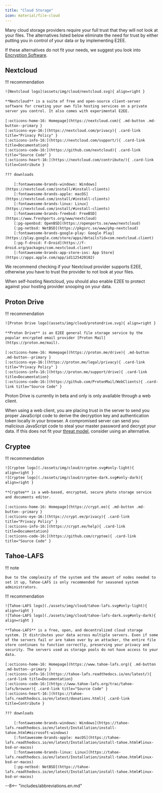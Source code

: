 ```yaml
---
title: "Cloud Storage"
icon: material/file-cloud
---
```

Many cloud storage providers require your full trust that they will not look at your files. The alternatives listed below eliminate the need for trust by either putting you in control of your data or by implementing E2EE.

If these alternatives do not fit your needs, we suggest you look into [Encryption Software](encryption.md).

## Nextcloud

!!! recommendation

    ![Nextcloud logo](assets/img/cloud/nextcloud.svg){ align=right }

    **Nextcloud** is a suite of free and open-source client-server software for creating your own file hosting services on a private server you control. It also comes with experimental E2EE.

    [:octicons-home-16: Homepage](https://nextcloud.com){ .md-button .md-button--primary }
    [:octicons-eye-16:](https://nextcloud.com/privacy){ .card-link title="Privacy Policy" }
    [:octicons-info-16:](https://nextcloud.com/support/){ .card-link title=Documentation}
    [:octicons-code-16:](https://github.com/nextcloud){ .card-link title="Source Code" }
    [:octicons-heart-16:](https://nextcloud.com/contribute/){ .card-link title=Contribute }

    ??? downloads

        [:fontawesome-brands-windows: Windows](https://nextcloud.com/install/#install-clients)
        [:fontawesome-brands-apple: macOS](https://nextcloud.com/install/#install-clients)
        [:fontawesome-brands-linux: Linux](https://nextcloud.com/install/#install-clients)
        [:fontawesome-brands-freebsd: FreeBSD](https://www.freshports.org/www/nextcloud)
        [:pg-openbsd: OpenBSD](https://openports.se/www/nextcloud)
        [:pg-netbsd: NetBSD](https://pkgsrc.se/www/php-nextcloud)
        [:fontawesome-brands-google-play: Google Play](https://play.google.com/store/apps/details?id=com.nextcloud.client)
        [:pg-f-droid: F-Droid](https://f-droid.org/packages/com.nextcloud.client)
        [:fontawesome-brands-app-store-ios: App Store](https://apps.apple.com/app/id1125420102)

We recommend checking if your Nextcloud provider supports E2EE, otherwise you have to trust the provider to not look at your files.

When self-hosting Nextcloud, you should also enable E2EE to protect against your hosting provider snooping on your data.

## Proton Drive

!!! recommendation

    ![Proton Drive logo](assets/img/cloud/protondrive.svg){ align=right }

    **Proton Drive** is an E2EE general file storage service by the popular encrypted email provider [Proton Mail](https://proton.me/mail).

    [:octicons-home-16: Homepage](https://proton.me/drive){ .md-button .md-button--primary }
    [:octicons-eye-16:](https://proton.me/legal/privacy){ .card-link title="Privacy Policy" }
    [:octicons-info-16:](https://proton.me/support/drive){ .card-link title=Documentation}
    [:octicons-code-16:](https://github.com/ProtonMail/WebClients){ .card-link title="Source Code" }

Proton Drive is currently in beta and only is only available through a web client.

When using a web client, you are placing trust in the server to send you proper JavaScript code to derive the decryption key and authentication token locally in your browser. A compromised server can send you malicious JavaScript code to steal your master password and decrypt your data. If this does not fit your [threat model](basics/threat-modeling.md), consider using an alternative.

## Cryptee

!!! recommendation

    ![Cryptee logo](./assets/img/cloud/cryptee.svg#only-light){ align=right }
    ![Cryptee logo](./assets/img/cloud/cryptee-dark.svg#only-dark){ align=right }

    **Cryptee** is a web-based, encrypted, secure photo storage service and documents editor.

    [:octicons-home-16: Homepage](https://crypt.ee){ .md-button .md-button--primary }
    [:octicons-eye-16:](https://crypt.ee/privacy){ .card-link title="Privacy Policy" }
    [:octicons-info-16:](https://crypt.ee/help){ .card-link title=Documentation}
    [:octicons-code-16:](https://github.com/cryptee){ .card-link title="Source Code" }

## Tahoe-LAFS

!!! note

    Due to the complexity of the system and the amount of nodes needed to set it up, Tahoe-LAFS is only recommended for seasoned system administrators.


!!! recommendation

    ![Tahoe-LAFS logo](./assets/img/cloud/tahoe-lafs.svg#only-light){ align=right }
    ![Tahoe-LAFS logo](./assets/img/cloud/tahoe-lafs-dark.svg#only-dark){ align=right }

    **Tahoe-LAFS** is a free, open, and decentralized cloud storage system. It distributes your data across multiple servers. Even if some of the servers fail or are taken over by an attacker, the entire file store continues to function correctly, preserving your privacy and security. The servers used as storage pools do not have access to your data.

    [:octicons-home-16: Homepage](https://www.tahoe-lafs.org){ .md-button .md-button--primary }
    [:octicons-info-16:](https://tahoe-lafs.readthedocs.io/en/latest/){ .card-link title=Documentation}
    [:octicons-code-16:](https://www.tahoe-lafs.org/trac/tahoe-lafs/browser){ .card-link title="Source Code" }
    [:octicons-heart-16:](https://tahoe-lafs.readthedocs.io/en/latest/donations.html){ .card-link title=Contribute }

    ??? downloads

        [:fontawesome-brands-windows: Windows](https://tahoe-lafs.readthedocs.io/en/latest/Installation/install-tahoe.html#microsoft-windows)
        [:fontawesome-brands-apple: macOS](https://tahoe-lafs.readthedocs.io/en/latest/Installation/install-tahoe.html#linux-bsd-or-macos)
        [:fontawesome-brands-linux: Linux](https://tahoe-lafs.readthedocs.io/en/latest/Installation/install-tahoe.html#linux-bsd-or-macos)
        [:pg-netbsd: NetBSD](https://tahoe-lafs.readthedocs.io/en/latest/Installation/install-tahoe.html#linux-bsd-or-macos)

--8<-- "includes/abbreviations.en.md"
